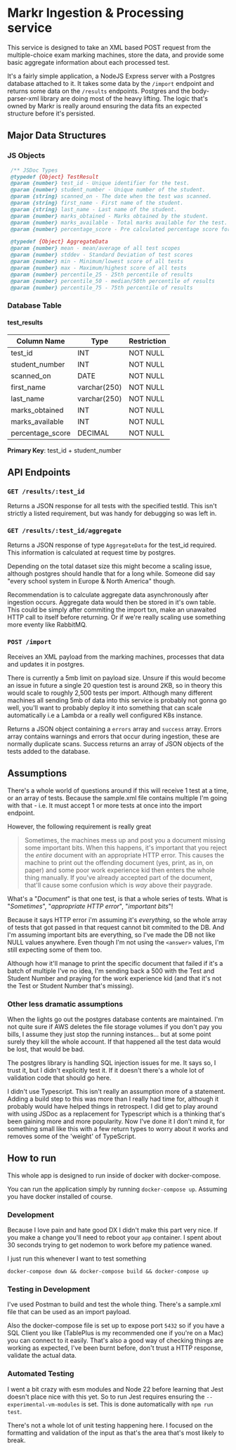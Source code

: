 # Markr Ingestion & Processing service

This service is designed to take an XML based POST request from the multiple-choice exam marking machines, store the data, and provide some basic aggregate information about each processed test.

It's a fairly simple application, a NodeJS Express server with a Postgres database attached to it. It takes some data by the `/import` endpoint and returns some data on the `/results` endpoints. Postgres and the body-parser-xml library are doing most of the heavy lifting. The logic that's owned by Markr is really around ensuring the data fits an expected structure before it's persisted.

## Major Data Structures
### JS Objects
```js
 /** JSDoc Types
 @typedef {Object} TestResult
 @param {number} test_id - Unique identifier for the test.
 @param {number} student_number - Unique number of the student.
 @param {string} scanned_on - The date when the test was scanned.
 @param {string} first_name - First name of the student.
 @param {string} last_name - Last name of the student.
 @param {number} marks_obtained - Marks obtained by the student.
 @param {number} marks_available - Total marks available for the test.
 @param {number} percentage_score - Pre calculated percentage score for the test.

 @typedef {Object} AggregateData
 @param {number} mean - mean/average of all test scopes
 @param {number} stddev - Standard Deviation of test scores
 @param {number} min - Minimum/lowest score of all tests
 @param {number} max - Maximum/highest score of all tests
 @param {number} percentile_25 - 25th percentile of results
 @param {number} percentile_50 - median/50th percentile of results
 @param {number} percentile_75 - 75th percentile of results
```

### Database Table
#### test_results
| Column Name | Type | Restriction |
| ---- | --- | --- |
| test_id | INT | NOT NULL |
| student_number | INT | NOT NULL |
| scanned_on | DATE | NOT NULL |
| first_name | varchar(250) | NOT NULL |
| last_name | varchar(250) | NOT NULL |
| marks_obtained | INT | NOT NULL |
| marks_available | INT | NOT NULL |
| percentage_score | DECIMAL | NOT NULL |

**Primary Key**: test_id + student_number

## API Endpoints

### `GET /results/:test_id`
Returns a JSON response for all tests with the specified testId. This isn't strictly a listed requirement, but was handy for debugging so was left in.

### `GET /results/:test_id/aggregate`
Returns a JSON response of type `AggregateData` for the test_id required. This information is calculated at request time by postgres.

Depending on the total dataset size this might become a scaling issue, although postgres should handle that for a long while.
Someone did say "every school system in Europe & North America" though.

Recommendation is to calculate aggregate data asynchronously after ingestion occurs. Aggregate data would then be stored in it's own table.
This could be simply after commiting the import txn, make an unawaited HTTP call to itself before returning. Or if we're really scaling use something more eventy like RabbitMQ.

### `POST /import`
Receives an XML payload from the marking machines, processes that data and updates it in postgres.

There is currently a 5mb limit on payload size. Unsure if this would become an issue in future a single 20 question test is around 2KB, so in theory this would scale to roughly 2,500 tests per import. Although many different machines all sending 5mb of data into this service is probably not gonna go well, you'll want to probably deploy it into something that can scale automatically i.e a Lambda or a really well configured K8s instance.

Returns a JSON object containing a `errors` array and `success` array. Errors array contains warnings and errors that occur during ingestion, these are normally duplicate scans. Success returns an array of JSON objects of the tests added to the database.


## Assumptions
There's a whole world of questions around if this will receive 1 test at a time, or an array of tests. Because the sample.xml file contains multiple I'm going with that - i.e. It must accept 1 or more tests at once into the import endpoint.

However, the following requirement is really great

> Sometimes, the machines mess up and post you a document missing some important bits. When this happens, it's important that you reject the _entire_ document with an appropriate HTTP error. This causes the machine to print out the offending document (yes, print, as in, on paper) and some poor work experience kid then enters the whole thing manually. If you've already accepted part of the document, that'll cause some confusion which is _way_ above their paygrade.

What's a "_Document_" is that one test, is that a whole series of tests. What is "_Sometimes_", "_appropriate HTTP error_", "_important bits_"!

Because it says HTTP error i'm assuming it's _everything_, so the whole array of tests that got passed in that request cannot bit commited to the DB. And I'm assuming important bits are everything, so I've made the DB not like NULL values anywhere. Even though I'm not using the `<answer>` values, I'm still expecting some of them too.

Although how it'll manage to print the specific document that failed if it's a batch of multiple I've no idea, I'm sending back a 500 with the Test and Student Number and praying for the work experience kid (and that it's not the Test or Student Number that's missing).

### Other less dramatic assumptions

When the lights go out the postgres database contents are maintained. I'm not quite sure if AWS deletes the file storage volumes if you don't pay you bills, I assume they just stop the running instances... but at some point surely they kill the whole account. If that happened all the test data would be lost, that would be bad.

The postgres library is handling SQL injection issues for me. It says so, I trust it, but I didn't explicitly test it. If it doesn't there's a whole lot of validation code that should go here.

I didn't use Typescript. This isn't really an assumption more of a statement. Adding a build step to this was more than I really had time for, although it probably would have helped things in retrospect. I did get to play around with using JSDoc as a replacement for Typescript which is a thinking that's been gaining more and more popularity. Now I've done it I don't mind it, for something small like this with a few return types to worry about it works and removes some of the 'weight' of TypeScript.

## How to run
This whole app is designed to run inside of docker with docker-compose.

You can run the application simply by running `docker-compose up`. Assuming you have docker installed of course.

### Development
Because I love pain and hate good DX I didn't make this part very nice. If you make a change you'll need to reboot your `app` container. I spent about 30 seconds trying to get nodemon to work before my patience waned.

I just run this whenever I want to test something

```
docker-compose down && docker-compose build && docker-compose up
```

### Testing in Development
I've used Postman to build and test the whole thing. There's a sample.xml file that can be used as an import payload.

Also the docker-compose file is set up to expose port `5432` so if you have a SQL Client you like (TablePlus is my recommended one if you're on a Mac) you can connect to it easily. That's also a good way of checking things are working as expected, I've been burnt before, don't trust a HTTP response, validate the actual data.

### Automated Testing
I went a bit crazy with esm modules and Node 22 before learning that Jest doesn't place nice with this yet. So to run Jest requires ensuring the `--experimental-vm-modules` is set. This is done automatically with `npm run test`.

There's not a whole lot of unit testing happening here. I focused on the formatting and validation of the input as that's the area that's most likely to break.

